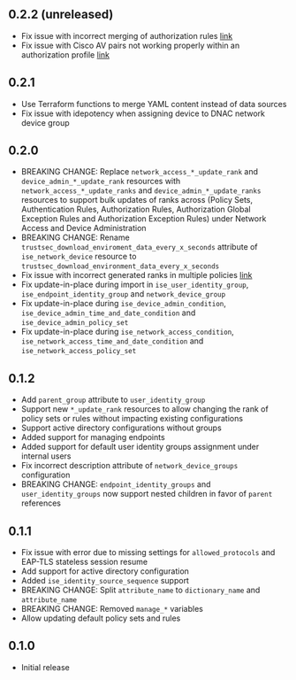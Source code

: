 ## 0.2.2 (unreleased)

- Fix issue with incorrect merging of authorization rules [link](https://github.com/netascode/terraform-ise-nac-ise/issues/27)
- Fix issue with Cisco AV pairs not working properly within an authorization profile [link](https://github.com/netascode/terraform-ise-nac-ise/issues/28)

## 0.2.1

- Use Terraform functions to merge YAML content instead of data sources
- Fix issue with idepotency when assigning device to DNAC network device group

## 0.2.0

- BREAKING CHANGE: Replace `network_access_*_update_rank` and `device_admin_*_update_rank` resources with `network_access_*_update_ranks` and `device_admin_*_update_ranks` resources to support bulk updates of ranks across (Policy Sets, Authentication Rules, Authorization Rules, Authorization Global Exception Rules and Authorization Exception Rules) under Network Access and Device Administration
- BREAKING CHANGE: Rename `trustsec_download_enviroment_data_every_x_seconds` attribute of `ise_network_device` resource to `trustsec_download_environment_data_every_x_seconds`
- Fix issue with incorrect generated ranks in multiple policies [link](https://github.com/netascode/terraform-ise-nac-ise/issues/21)
- Fix update-in-place during import in `ise_user_identity_group`, `ise_endpoint_identity_group` and `network_device_group`
- Fix update-in-place during `ise_device_admin_condition`, `ise_device_admin_time_and_date_condition` and `ise_device_admin_policy_set`
- Fix update-in-place during `ise_network_access_condition`, `ise_network_access_time_and_date_condition` and `ise_network_access_policy_set`

## 0.1.2

- Add `parent_group` attribute to `user_identity_group`
- Support new `*_update_rank` resources to allow changing the rank of policy sets or rules without impacting existing configurations
- Support active directory configurations without groups
- Added support for managing endpoints
- Added support for default user identity groups assignment under internal users
- Fix incorrect description attribute of `network_device_groups` configuration
- BREAKING CHANGE: `endpoint_identity_groups` and `user_identity_groups` now support nested children in favor of `parent` references

## 0.1.1

- Fix issue with error due to missing settings for `allowed_protocols` and EAP-TLS stateless session resume
- Add support for active directory configuration
- Added `ise_identity_source_sequence` support
- BREAKING CHANGE: Split `attribute_name` to `dictionary_name` and `attribute_name`
- BREAKING CHANGE: Removed `manage_*` variables
- Allow updating default policy sets and rules

## 0.1.0

- Initial release
